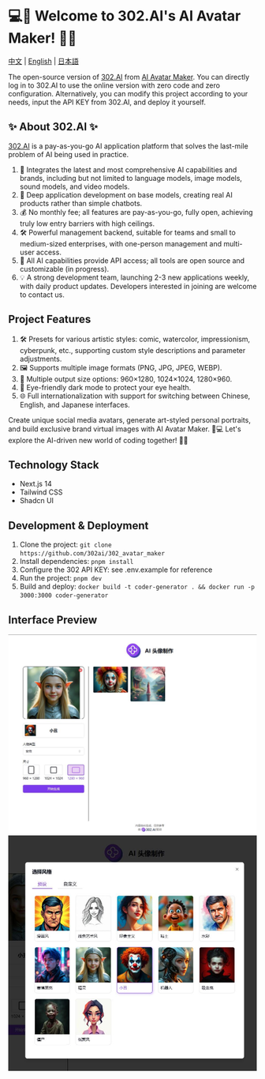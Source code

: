 # 💻🤖 Welcome to 302.AI's AI Avatar Maker! 🚀✨

[中文](README_zh.md) | [English](README.md) | [日本語](README_ja.md)

The open-source version of [302.AI](https://302.ai) from [AI Avatar Maker](https://302.ai/tools/headshot/). 
You can directly log in to 302.AI to use the online version with zero code and zero configuration. 
Alternatively, you can modify this project according to your needs, input the API KEY from 302.AI, and deploy it yourself.

## ✨ About 302.AI ✨
[302.AI](https://302.ai) is a pay-as-you-go AI application platform that solves the last-mile problem of AI being used in practice.
1. 🧠 Integrates the latest and most comprehensive AI capabilities and brands, including but not limited to language models, image models, sound models, and video models.
2. 🚀 Deep application development on base models, creating real AI products rather than simple chatbots.
3. 💰 No monthly fee; all features are pay-as-you-go, fully open, achieving truly low entry barriers with high ceilings.
4. 🛠 Powerful management backend, suitable for teams and small to medium-sized enterprises, with one-person management and multi-user access.
5. 🔗 All AI capabilities provide API access; all tools are open source and customizable (in progress).
6. 💡 A strong development team, launching 2-3 new applications weekly, with daily product updates. Developers interested in joining are welcome to contact us.

## Project Features
1. 🛠️ Presets for various artistic styles: comic, watercolor, impressionism, cyberpunk, etc., supporting custom style descriptions and parameter adjustments.
2. 🖼️ Supports multiple image formats (PNG, JPG, JPEG, WEBP).
3. 📐 Multiple output size options: 960×1280, 1024×1024, 1280×960.
4. 🌙 Eye-friendly dark mode to protect your eye health.
5. 🌐 Full internationalization with support for switching between Chinese, English, and Japanese interfaces.

Create unique social media avatars, generate art-styled personal portraits, and build exclusive brand virtual images with AI Avatar Maker. 🎉💻 Let's explore the AI-driven new world of coding together! 🌟🚀

## Technology Stack
- Next.js 14
- Tailwind CSS
- Shadcn UI

## Development & Deployment
1. Clone the project: `git clone https://github.com/302ai/302_avatar_maker`
2. Install dependencies: `pnpm install`
3. Configure the 302 API KEY: see .env.example for reference
4. Run the project: `pnpm dev`
5. Build and deploy: `docker build -t coder-generator . && docker run -p 3000:3000 coder-generator`

## Interface Preview
![Interface Preview](docs/preview.jpg)
![Interface Preview](docs/preview2.jpg)